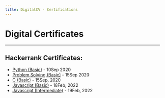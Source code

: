 ```yaml
---
title: DigitalCV - Certifications
---
```

# Digital Certificates

---

## Hackerrank Certificates:

-  [Python (Basic)](https://www.hackerrank.com/certificates/fc690d42869e) - 10Sep 2020
-  [Problem Solving (Basic)](https://www.hackerrank.com/certificates/d72dd4b4127d) - 15Sep 2020
- [C (Basic)](https://www.hackerrank.com/certificates/a833d97c2ff6) - 15Sep, 2020
- [Javascript (Basic)](https://www.hackerrank.com/certificates/8d2979edcc46) - 18Feb, 2022
- [Javascript (Intermediate)](https://www.hackerrank.com/certificates/247e5b2d87ab) - 19Feb, 2022




